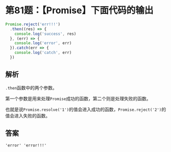 # 第81题：【Promise】下面代码的输出

```js
Promise.reject('err!!!')
  .then((res) => {
    console.log('success', res)
  }, (err) => {
    console.log('error', err)
  }).catch(err => {
    console.log('catch', err)
  })
```

## 解析

`.then`函数中的两个参数。

第一个参数是用来处理`Promise`成功的函数，第二个则是处理失败的函数。

也就是说`Promise.resolve('1')`的值会进入成功的函数，`Promise.reject('2')`的值会进入失败的函数。

## 答案

```
'error' 'error!!!'
```